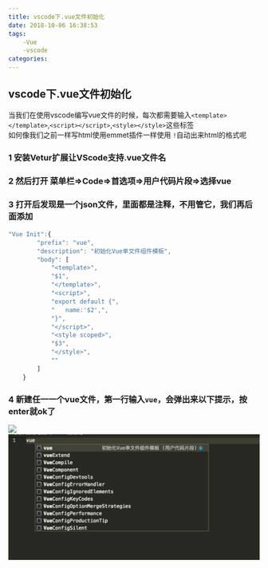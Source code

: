 ```yaml
---
title: vscode下.vue文件初始化
date: 2018-10-06 16:38:53
tags:
    -Vue
    -vscode
categories:
---
```


## vscode下.vue文件初始化
当我们在使用vscode编写vue文件的时候，每次都需要输入`<template></template>`,`<script></script>`,`<style></style>`这些标签  
如何像我们之前一样写html使用emmet插件一样使用 `!`自动出来html的格式呢
<!-- more -->
### 1 安装Vetur扩展让VScode支持.vue文件名
### 2 然后打开 菜单栏=>Code=>首选项=>用户代码片段=>选择vue
### 3 打开后发现是一个json文件，里面都是注释，不用管它，我们再后面添加
```JavaScript
"Vue Init":{
        "prefix": "vue",
        "description": "初始化Vue单文件组件模板",
        "body": [
            "<template>",
            "$1",
            "</template>",
            "<script>",
            "export default {",
            "   name:'$2',",
            "}",
            "</script>",
            "<style scoped>",
            "$3",
            "</style>",
            ""
        ]
    }
```
### 4 新建任一一个vue文件，第一行输入`vue`，会弹出来以下提示，按enter就ok了
![](/images/blog-img/18-10-7/1.png'描述')
<img src="/images/blog-img/18-10-7/1.png">
